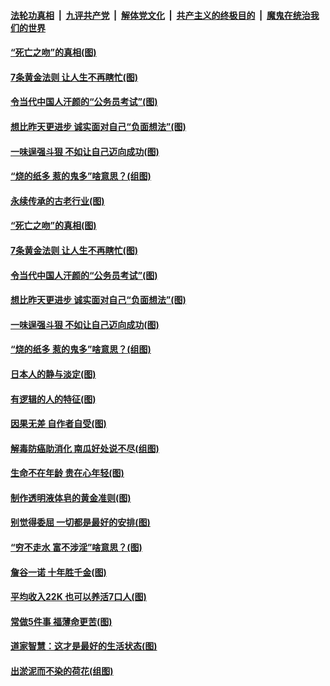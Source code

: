 

####  [法轮功真相](../../../../basic/blob/master/README.md?t=07032202) &nbsp;|&nbsp; [九评共产党](../../../../9ping.md/blob/master/README.md?t=07032202) &nbsp;|&nbsp; [解体党文化](../../../../jtdwh.md/blob/master/README.md?t=07032202)  &nbsp;|&nbsp; [共产主义的终极目的](../../../../gczydzjmd.md/blob/master/README.md?t=07032202) &nbsp;|&nbsp; [魔鬼在统治我们的世界](../../../../mgztzwmdsj.md/blob/master/README.md?t=07032202) 

#### [“死亡之吻”的真相(图)](../pages/p8/938205.md?t=07032202) 

#### [7条黄金法则 让人生不再瞎忙(图)](../pages/p8/938472.md?t=07032202) 

#### [令当代中国人汗颜的“公务员考试”(图)](../pages/p8/938246.md?t=07032202) 

#### [想比昨天更进步 诚实面对自己“负面想法”(图)](../pages/p8/938419.md?t=07032202) 

#### [一味逞强斗狠 不如让自己迈向成功(图)](../pages/p8/937701.md?t=07032202) 

#### [“烧的纸多 惹的鬼多”啥意思？(组图)](../pages/p8/938393.md?t=07032202) 

#### [永续传承的古老行业(图)](../pages/p8/938548.md?t=07032202) 

#### [“死亡之吻”的真相(图)](../pages/p8/938205.md?t=07032202) 

#### [7条黄金法则 让人生不再瞎忙(图)](../pages/p8/938472.md?t=07032202) 

#### [令当代中国人汗颜的“公务员考试”(图)](../pages/p8/938246.md?t=07032202) 

#### [想比昨天更进步 诚实面对自己“负面想法”(图)](../pages/p8/938419.md?t=07032202) 

#### [一味逞强斗狠 不如让自己迈向成功(图)](../pages/p8/937701.md?t=07032202) 

#### [“烧的纸多 惹的鬼多”啥意思？(组图)](../pages/p8/938393.md?t=07032202) 

#### [日本人的静与淡定(图)](../pages/p8/936769.md?t=07032202) 

#### [有逻辑的人的特征(图)](../pages/p8/938239.md?t=07032202) 

#### [因果无差 自作者自受(图)](../pages/p8/938272.md?t=07032202) 

#### [解毒防癌助消化 南瓜好处说不尽(组图)](../pages/p8/937975.md?t=07032202) 

#### [生命不在年龄 贵在心年轻(图)](../pages/p8/937698.md?t=07032202) 

#### [制作透明液体皂的黄金准则(图)](../pages/p8/938207.md?t=07032202) 

#### [别觉得委屈 一切都是最好的安排(图)](../pages/p8/921940.md?t=07032202) 

#### [“穷不走水 富不涉淫”啥意思？(图)](../pages/p8/938176.md?t=07032202) 

#### [詹谷一诺 十年胜千金(图)](../pages/p8/937705.md?t=07032202) 

#### [平均收入22K 也可以养活7口人(图)](../pages/p8/938104.md?t=07032202) 

#### [常做5件事 福薄命更苦(图)](../pages/p8/937990.md?t=07032202) 

#### [道家智慧：这才是最好的生活状态(图)](../pages/p8/900827.md?t=07032202) 

#### [出淤泥而不染的荷花(组图)](../pages/p8/937863.md?t=07032202) 

